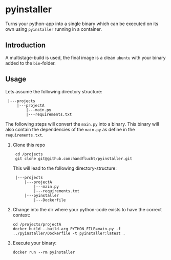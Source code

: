 # pyinstaller
Turns your python-app into a single binary which can be executed on its own using `pyinstaller` running in a container.

## Introduction
A multistage-build is used, the final image is a clean `ubuntu` with your binary added to the `bin`-folder.

## Usage
Lets assume the following directory structure:
```
 |---projects
     |---projectA
         |---main.py
         |---requirements.txt
```


The following steps will convert the `main.py` into a binary. This binary will also contain the dependencies of the `main.py` as define in the `requirements.txt`.

1. Clone this repo
   ```
    cd /projects
    git clone git@github.com:handflucht/pyinstaller.git
   ```

   This will lead to the following directory-structure:
   ```
    |---projects
        |---projectA
            |---main.py
            |---requirements.txt
        |---pyinstaller
            |---Dockerfile
    ```

2. Change into the dir where your python-code exists to have the correct context:
   ```
   cd /projects/projectA
   docker build --build-arg PYTHON_FILE=main.py -f ../pyinstaller/Dockerfile -t pyinstaller:latest .
   ```
   
3. Execute your binary:
   ```
   docker run --rm pyinstaller
   ```